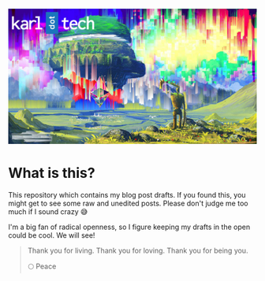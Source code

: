 ![Fun image](/images/ethereum-rainbow.jpg)

# What is this?
This repository which contains my blog post drafts. If you found this, you 
might get to see some raw and unedited posts. Please don't judge me too much 
if I sound crazy 😅

I'm a big fan of radical openness, so I figure keeping my drafts in the
open could be cool. We will see!

> Thank you for living. Thank you for loving. Thank you for being you.
> 
> 🌕 Peace 
